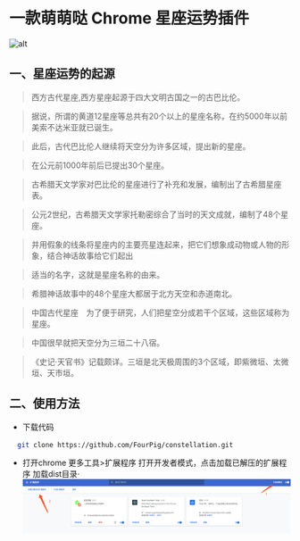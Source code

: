 # 一款萌萌哒 Chrome 星座运势插件
![alt](./pic/constellation.gif)

## 一、星座运势的起源
>  西方古代星座,西方星座起源于四大文明古国之一的古巴比伦。

>  据说，所谓的黄道12星座等总共有20个以上的星座名称，在约5000年以前美索不达米亚就已诞生。

>  此后，古代巴比伦人继续将天空分为许多区域，提出新的星座。

>  在公元前1000年前后已提出30个星座。　

>  古希腊天文学家对巴比伦的星座进行了补充和发展，编制出了古希腊星座表。

>  公元2世纪，古希腊天文学家托勒密综合了当时的天文成就，编制了48个星座。

>  并用假象的线条将星座内的主要亮星连起来，把它们想象成动物或人物的形象，结合神话故事给它们起出

>  适当的名字，这就是星座名称的由来。

>  希腊神话故事中的48个星座大都居于北方天空和赤道南北。

>  中国古代星座　为了便于研究，人们把星空分成若干个区域，这些区域称为星座。

>  中国很早就把天空分为三垣二十八宿。

> 《史记·天官书》记载颇详。三垣是北天极周围的3个区域，即紫微垣、太微垣、天市垣。

## 二、使用方法

* 下载代码
```bash
  git clone https://github.com/FourPig/constellation.git

```

* 打开chrome 更多工具>扩展程序 打开开发者模式，点击加载已解压的扩展程序 加载dist目录·
![alt](./pic/chrome插件使用.png)

